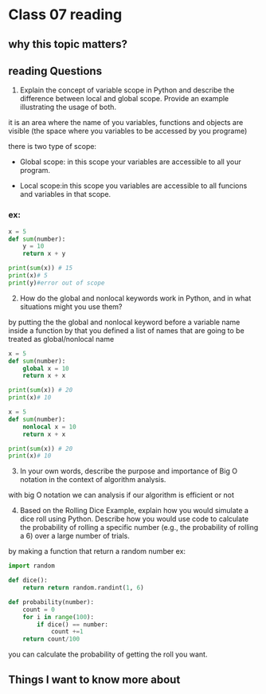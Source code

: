 # Class 07 reading

## why this topic matters?

## reading Questions

1. Explain the concept of variable scope in Python and describe the difference between local and global scope. Provide an example illustrating the usage of both.

it is an area where the name of you variables, functions and objects are visible (the space where you variables to be accessed by you programe)

there is two type of scope:

* Global scope: in this scope your variables are accessible to all your program.

* Local scope:in this scope you variables are accessible to all funcions and variables in that scope.

### ex:
```python
x = 5
def sum(number):
    y = 10
    return x + y

print(sum(x)) # 15
print(x)# 5
print(y)#error out of scope
```


2. How do the global and nonlocal keywords work in Python, and in what situations might you use them?

by putting the the global and nonlocal keyword before a variable name inside a function by that you defined a list of names that are going to be treated as global/nonlocal name

```python
x = 5
def sum(number):
    global x = 10
    return x + x

print(sum(x)) # 20
print(x)# 10
```

```python
x = 5
def sum(number):
    nonlocal x = 10
    return x + x

print(sum(x)) # 20
print(x)# 10
```

3. In your own words, describe the purpose and importance of Big O notation in the context of algorithm analysis.

with big O notation we can analysis if our algorithm is efficient or not

4. Based on the Rolling Dice Example, explain how you would simulate a dice roll using Python. Describe how you would use code to calculate the probability of rolling a specific number (e.g., the probability of rolling a 6) over a large number of trials.

by making a function that return a random number ex:
```python 
import random

def dice():
    return return random.randint(1, 6)

def probability(number):
    count = 0
    for i in range(100):
        if dice() == number:
            count +=1
    return count/100
```

you can calculate the probability of getting the roll you want.

## Things I want to know more about